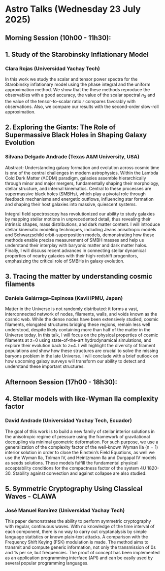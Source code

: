 # Astro Talks (Wednesday 23 July 2025)

## Morning Session (10h00 - 11h30):

## 1. Study of the Starobinsky Inflationary Model
### Clara Rojas (Universidad Yachay Tech)
In this work we study the scalar and tensor power spectra for the Starobinsky inflationary model using the phase integral and the uniform approximation method. We show that the these methods reproduce the observables with a good accuracy, the value of the scalar spectral $n_S$ and the value of the tensor-to-scalar ratio $r$ compares favorably with observations. Also, we compare our results with the second-order slow-roll approximation.


## 2. Exploring the Giants: The Role of Supermassive Black Holes in Shaping Galaxy Evolution
### Silvana Delgado Andrade (Texas A&M University, USA)

Abstract: Understanding galaxy formation and evolution across cosmic time is one of the central challenges in modern astrophysics. Within the Lambda Cold Dark Matter (ΛCDM) paradigm, galaxies assemble hierarchically through minor and major mergers, fundamentally shaping their morphology, stellar structure, and internal kinematics. Central to these processes are supermassive black holes (SMBHs), which play a pivotal role through feedback mechanisms and energetic outflows, influencing star formation and shaping their host galaxies into massive, quiescent systems.

Integral field spectroscopy has revolutionized our ability to study galaxies by mapping stellar motions in unprecedented detail, thus revealing their intrinsic shapes, mass distributions, and dark matter content. I will introduce stellar kinematic modeling techniques, including Jeans anisotropic models and Schwarzschild orbit-superposition models, demonstrating how these methods enable precise measurement of SMBH masses and help us understand their interplay with baryonic matter and dark matter halos. Finally, I will discuss recent advances in connecting stellar dynamical properties of nearby galaxies with their high-redshift progenitors, emphasizing the critical role of SMBHs in galaxy evolution.

## 3. Tracing the matter by understanding cosmic filaments

### Daniela Galárraga-Espinosa (Kavli IPMU, Japan)
Matter in the Universe is not randomly distributed: it forms a vast, interconnected network of nodes, filaments, walls, and voids known as the cosmic web. While the dense nodes have been extensively studied, cosmic filaments, elongated structures bridging these regions, remain less well understood, despite likely containing more than half of the matter in the Universe today.
In this talk, I will focus on the physical properties of cosmic filaments at z=0 using state-of-the-art hydrodynamical simulations, and explore their evolution back to z=4. I will highlight the diversity of filament populations and show how these structures are crucial to solve the missing baryons problem in the late Universe. I will conclude with a brief outlook on how upcoming galaxy surveys will transform our ability to detect and understand these important structures.

## Afternoon Session (17h00 - 18h30):

## 4. Stellar models with like-Wyman IIa complexity factor
### David Andrade (Universidad Yachay Tech, Ecuador)

The goal of this work is to build a new family of stellar interior solutions in the anisotropic regime of pressure using the framework of gravitational decoupling via minimal geometric deformation. For such purpose, we use a generalization of the complexity factor of the well-known Wyman IIa (n = 1) interior solution in order to close the Einstein’s Field Equations, as well we use the Wyman IIa, Tolman IV, and Heintzmann IIa and Durgapal IV models as seeds solutions. These models fulfill the fundamental physical acceptability conditions for the compactness factor of the system 4U 1820-30. Stability against convection and against collapse are also studied.

## 5. Symmetric Cryptography Using Classical Waves - CLAWA
### José Manuel Ramírez (Universidad Yachay Tech)

This paper demonstrates the ability to perform symmetric cryptography with regular, continuous waves. With no knowledge of the time interval of each component, there is no way to carry out cryptanalysis by simple language statistics or known plain-text attacks. A comparison with the Frequency Shift Keying (FSK) modulation is made. The method aims to transmit and compute generic information, not only the transmission of 0s and 1s per se, but frequencies. The proof of concept has been implemented as an application programming interface (API) and can be easily used by several popular programming languages.

